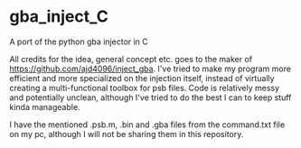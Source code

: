 # gba_inject_C
A port of the python gba injector in C

All credits for the idea, general concept etc. goes to the maker of https://github.com/ajd4096/inject_gba.
I've tried to make my program more efficient and more specialized on the injection itself, instead of virtually creating a multi-functional toolbox for psb files.
Code is relatively messy and potentially unclean, although I've tried to do the best I can to keep stuff kinda manageable.

I have the mentioned .psb.m, .bin and .gba files from the command.txt file on my pc, although I will not be sharing them in this repository.
